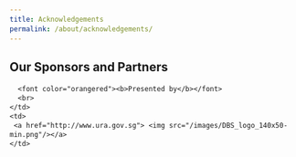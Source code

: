 ```yaml
---
title: Acknowledgements
permalink: /about/acknowledgements/
---
```


## Our Sponsors and Partners

      <font color="orangered"><b>Presented by</b></font>
      <br>
    </td>
    <td>
     <a href="http://www.ura.gov.sg"> <img src="/images/DBS_logo_140x50-min.png"/></a>
    </td>
